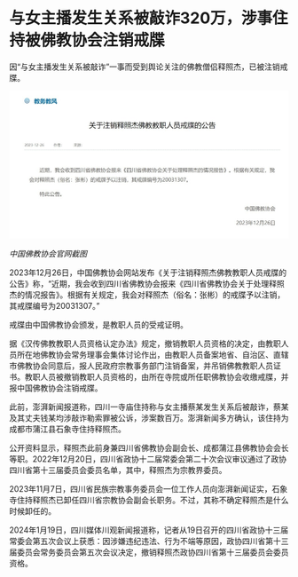 # 与女主播发生关系被敲诈320万，涉事住持被佛教协会注销戒牒

因“与女主播发生关系被敲诈”一事而受到舆论关注的佛教僧侣释照杰，已被注销戒牒。

![170b67f0a9da5435c7aead2ed107aca4.jpg](https://raw.githubusercontent.com/qqhsx/qqnews_image/main/2024/02/25/与女主播发生关系被敲诈320万，涉事住持被佛教协会注销戒牒/170b67f0a9da5435c7aead2ed107aca4.jpg)

_中国佛教协会官网截图_

2023年12月26日，中国佛教协会网站发布《关于注销释照杰佛教教职人员戒牒的公告》称，“近期，我会收到四川省佛教协会报来《四川省佛教协会关于处理释照杰的情况报告》。根据有关规定，我会对释照杰（俗名：张彬）的戒牒予以注销，其戒牒编号为20031307。”

戒牒由中国佛教协会颁发，是教职人员的受戒证明。

据《汉传佛教教职人员资格认定办法》规定，撤销教职人员资格的决定，由教职人员所在地佛教协会常务理事会集体讨论作出，由教职人员备案地省、自治区、直辖市佛教协会同意后，报人民政府宗教事务部门注销备案，并吊销佛教教职人员证书。教职人员被撤销教职人员资格的，由所在寺院或所任职佛教协会收缴戒牒，并报中国佛教协会注销戒牒。

此前，澎湃新闻报道称，四川一寺庙住持称与女主播蔡某发生关系后被敲诈，蔡某及其丈夫钱某均涉敲诈勒索罪被公诉，涉案数百万。澎湃新闻多方确认，该住持为成都市蒲江县石象寺住持释照杰。

公开资料显示，释照杰此前身兼四川省佛教协会副会长、成都蒲江县佛教协会会长等职。2022年12月20日，四川省政协十二届常委会第二十次会议审议通过了政协四川省第十三届委员会委员名单，其中，释照杰为宗教界委员。

2023年11月7日，四川省民族宗教事务委员会一位工作人员向澎湃新闻证实，石象寺住持释照杰已卸任四川省宗教协会副会长职务。不过，其称不确定释照杰是什么时候卸任的。

2024年1月19日，四川媒体川观新闻报道称，记者从19日召开的四川省政协十三届常委会第五次会议上获悉：因涉嫌违纪违法、行为不端等原因，政协四川省第十三届委员会常务委员会第五次会议决定，撤销释照杰政协四川省第十三届委员会委员资格。

